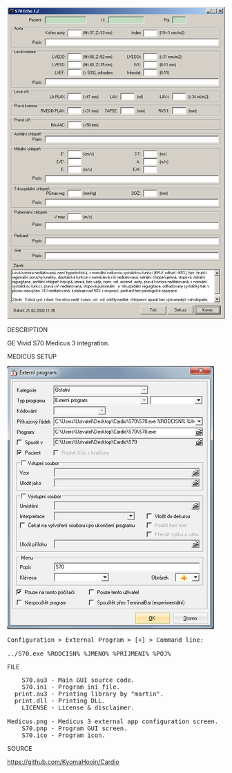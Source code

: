 
![S70](https://github.com/KyomaHooin/Cardio/raw/master/S70/S70.png "screenshot")

DESCRIPTION

GE Vivid S70 Medicus 3 integration.

MEDICUS SETUP

![Medicus](https://github.com/KyomaHooin/Cardio/raw/master/S70/Medicus.png "screenshot")
<pre>
Configuration > External Program > [+] > Command line:

../S70.exe %RODCISN% %JMENO% %PRIJMENI% %POJ%
</pre>

FILE
<pre>
    S70.au3 - Main GUI source code.
    S70.ini - Program ini file.
  print.au3 - Printing library by "martin".
  print.dll - Printing DLL.
    LICENSE - License & disclaimer.

Medicus.png - Medicus 3 external app configuration screen.
    S70.pnp - Program GUI screen.
    S70.ico - Program icon.
</pre>
SOURCE

https://github.com/KyomaHooin/Cardio

